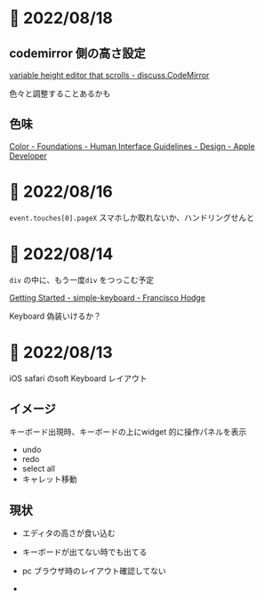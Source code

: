 # 📝 2022/08/18

## codemirror 側の高さ設定

[variable height editor that scrolls - discuss.CodeMirror](https://discuss.codemirror.net/t/variable-height-editor-that-scrolls/4024/2)

色々と調整することあるかも

## 色味

[Color - Foundations - Human Interface Guidelines - Design - Apple Developer](https://developer.apple.com/design/human-interface-guidelines/foundations/color/#dynamic-system-colors:~:text=System%20gray%20colors%20(iOS))

# 📝 2022/08/16

`event.touches[0].pageX` スマホしか取れないか、ハンドリングせんと

# 📝 2022/08/14

`div` の中に、もう一度`div` をつっこむ予定

[Getting Started - simple-keyboard - Francisco Hodge](https://hodgef.com/simple-keyboard/getting-started/)

Keyboard 偽装いけるか？

# 📝 2022/08/13

iOS safari のsoft Keyboard レイアウト

## イメージ

キーボード出現時、キーボードの上にwidget 的に操作パネルを表示

- undo
- redo
- select all
- キャレット移動

## 現状

- エディタの高さが食い込む
- キーボードが出てない時でも出てる
- pc ブラウザ時のレイアウト確認してない

-

